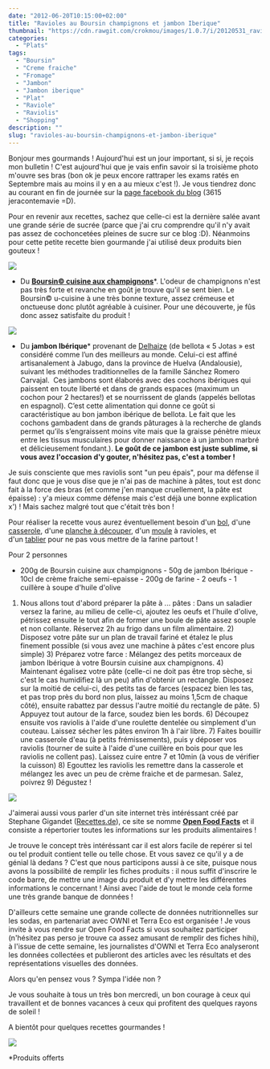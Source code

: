 ```yaml
---
date: "2012-06-20T10:15:00+02:00"
title: "Ravioles au Boursin champignons et jambon Iberique"
thumbnail: "https://cdn.rawgit.com/crokmou/images/1.0.7/i/20120531_ravioles_boursin_cuisine_champignon_jambon_iberique_0026.jpg"
categories:
  - "Plats"
tags:
  - "Boursin"
  - "Creme fraiche"
  - "Fromage"
  - "Jambon"
  - "Jambon iberique"
  - "Plat"
  - "Raviole"
  - "Raviolis"
  - "Shopping"
description: ""
slug: "ravioles-au-boursin-champignons-et-jambon-iberique"
---
```


Bonjour mes gourmands ! Aujourd'hui est un jour important, si si, je reçois mon bulletin ! C'est aujourd'hui que je vais enfin savoir si la troisième photo m'ouvre ses bras (bon ok je peux encore rattraper les exams ratés en Septembre mais au moins il y en a au mieux c'est !). Je vous tiendrez donc au courant en fin de journée sur la [page facebook du blog](https://www.facebook.com/pages/CroKMou/148093255259077) (3615 jeracontemavie =D).

Pour en revenir aux recettes, sachez que celle-ci est la dernière salée avant une grande série de sucrée (parce que j'ai cru comprendre qu'il n'y avait pas assez de cochoncetées pleines de sucre sur ce blog :D). Néanmoins pour cette petite recette bien gourmande j'ai utilisé deux produits bien gouteux !

[![](http://1.bp.blogspot.com/-MeWfMVJndGU/T-GQ9HcSdLI/AAAAAAAACpM/5h7yrOE4Xok/s1600/Cuisine_big_champignons.jpg)](http://www.boursin.be/fr/produits/boursin_cuisine_champignons.cfm)

*   Du **[Boursin© cuisine aux champignons](http://www.boursin.be/fr/produits/boursin_cuisine_champignons.cfm)***. L'odeur de champignons n'est pas très forte et revanche en goût je trouve qu'il se sent bien. Le Boursin© u-cuisine à une très bonne texture, assez crémeuse et onctueuse donc plutôt agréable à cuisiner. Pour une découverte, je fûs donc assez satisfaite du produit !

[![](http://1.bp.blogspot.com/-jsga2Hfaj14/T8oJQHWxwpI/AAAAAAAACds/x2IBBQwxbrI/s1600/image002.jpg)](http://fr.delhaize.be/)

*   Du **jambon Ibérique*** provenant de [Delhaize](http://fr.delhaize.be/) (de bellota « 5 Jotas » est considéré comme l’un des meilleurs au monde. Celui-ci est affiné artisanalement à Jabugo, dans la province de Huelva (Andalousie), suivant les méthodes traditionnelles de la famille Sánchez Romero Carvajal.  Ces jambons sont élaborés avec des cochons ibériques qui paissent en toute liberté et dans de grands espaces (maximum un cochon pour 2 hectares!) et se nourrissent de glands (appelés bellotas en espagnol). C’est cette alimentation qui donne ce goût si caractéristique au bon jambon ibérique de bellota. Le fait que les cochons gambadent dans de grands pâturages à la recherche de glands permet qu’ils s’engraissent moins vite mais que la graisse pénètre mieux entre les tissus musculaires pour donner naissance à un jambon marbré et délicieusement fondant.). **Le goût de ce jambon est juste sublime, si vous avez l'occasion d'y gouter, n'hésitez pas, c'est a tomber !**

Je suis consciente que mes raviolis sont "un peu épais", pour ma défense il faut donc que je vous dise que je n'ai pas de machine à pâtes, tout est donc fait à la force des bras (et comme j'en manque cruellement, la pâte est épaisse) : y'a mieux comme défense mais c'est déjà une bonne explication x') ! Mais sachez malgré tout que c'était très bon !

Pour réaliser la recette vous aurez éventuellement besoin d'un [bol](http://www.rueducommerce.fr/m/pl/malid:4769881), d'une [casserole](http://www.rueducommerce.fr/m/pl/malid:115), d'une [planche à découper](http://www.blogger.com/%22http://www.rueducommerce.fr/m/pl/malid:4820408%20%22), d'un [moule](http://www.rueducommerce.fr/m/pl/malid:5325292) à ravioles, et d'un [tablier](http://www.rueducommerce.fr/m/pl/malid:261) pour ne pas vous mettre de la farine partout !

Pour 2 personnes

- 200g de Boursin cuisine aux champignons - 50g de jambon Ibérique - 10cl de crème fraiche semi-epaisse - 200g de farine - 2 oeufs - 1 cuillère à soupe d'huile d'olive

1) Nous allons tout d'abord préparer la pâte à ... pâtes : Dans un saladier versez la farine, au milieu de celle-ci, ajoutez les oeufs et l'huile d'olive, pétrissez ensuite le tout afin de former une boule de pâte assez souple et non collante. Réservez 2h au frigo dans un film alimentaire. 2) Disposez votre pâte sur un plan de travail fariné et étalez le plus finement possible (si vous avez une machine à pâtes c'est encore plus simple) 3) Préparez votre farce : Mélangez des petits morceaux de jambon Ibérique à votre Boursin cuisine aux champignons. 4) Maintenant égalisez votre pâte (celle-ci ne doit pas être trop sèche, si c'est le cas humidifiez là un peu) afin d'obtenir un rectangle. Disposez sur la moitié de celui-ci, des petits tas de farces (espacez bien les tas, et pas trop près du bord non plus, laissez au moins 1,5cm de chaque côté), ensuite rabattez par dessus l'autre moitié du rectangle de pâte. 5) Appuyez tout autour de la farce, soudez bien les bords. 6) Découpez ensuite vos raviolis à l'aide d'une roulette dentelée ou simplement d'un couteau. Laissez sécher les pâtes environ 1h à l'air libre. 7) Faites bouillir une casserole d'eau (à petits frémissements), puis y déposer vos raviolis (tourner de suite à l'aide d'une cuillère en bois pour que les raviolis ne collent pas). Laissez cuire entre 7 et 10min (à vous de vérifier la cuisson) 8) Egouttez les raviolis les remettre dans la casserole et mélangez les avec un peu de crème fraiche et de parmesan. Salez, poivrez 9) Dégustez !

[![](http://2.bp.blogspot.com/-eJrZeW05QfY/T-GXCdo5eBI/AAAAAAAACpk/6Pr3QdySywk/s200/openfoodfacts-logo-fr.png)](http://2.bp.blogspot.com/-eJrZeW05QfY/T-GXCdo5eBI/AAAAAAAACpk/6Pr3QdySywk/s1600/openfoodfacts-logo-fr.png)

J'aimerai aussi vous parler d'un site internet très intéréssant créé par Stephane Gigandet ([Recettes.de](http://recettes.de/)), ce site se nomme **[Open Food Facts](http://fr.openfoodfacts.org/)** et il consiste a répertorier toutes les informations sur les produits alimentaires !

Je trouve le concept très intéréssant car il est alors facile de repérer si tel ou tel produit contient telle ou telle chose. Et vous savez ce qu'il y a de génial là dedans ? C'est que nous participons aussi à ce site, puisque nous avons la possibilité de remplir les fiches produits : il nous suffit d'inscrire le code barre, de mettre une image du produit et d'y mettre les différentes informations le concernant ! Ainsi avec l'aide de tout le monde cela forme une très grande banque de données !

D'ailleurs cette semaine une grande collecte de données nutritionnelles sur les sodas, en partenariat avec OWNI et Terra Eco est organisée ! Je vous invite à vous rendre sur Open Food Facts si vous souhaitez participer (n'hésitez pas perso je trouve ca assez amusant de remplir des fiches hihi), à l'issue de cette semaine, les journalistes d'OWNI et Terra Eco analyseront les données collectées et publieront des articles avec les résultats et des représentations visuelles des données.

Alors qu'en pensez vous ? Sympa l'idée non ?

Je vous souhaite à tous un très bon mercredi, un bon courage à ceux qui travaillent et de bonnes vacances à ceux qui profitent des quelques rayons de soleil !

A bientôt pour quelques recettes gourmandes !

[![](http://4.bp.blogspot.com/-f-qb7LbUkkA/T-GUBYi3v6I/AAAAAAAACpY/kdNOf5Tfvxs/s1600/kawaii_onionhead_42.gif)](http://4.bp.blogspot.com/-f-qb7LbUkkA/T-GUBYi3v6I/AAAAAAAACpY/kdNOf5Tfvxs/s1600/kawaii_onionhead_42.gif)

*Produits offerts